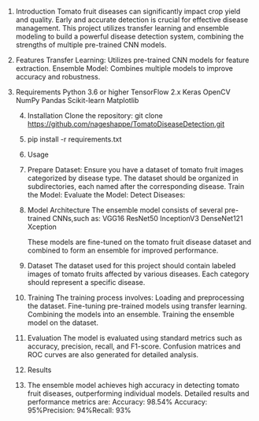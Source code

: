 1. Introduction
Tomato fruit diseases can significantly impact crop yield and quality. Early and accurate detection is crucial for effective disease management.
This project utilizes transfer learning and ensemble modeling to build a powerful disease detection system, combining the strengths of multiple pre-trained CNN models.

2. Features
Transfer Learning: Utilizes pre-trained CNN models for feature extraction.
Ensemble Model: Combines multiple models to improve accuracy and robustness.

3. Requirements
   Python 3.6 or higher
   TensorFlow 2.x
   Keras
   OpenCV
   NumPy
   Pandas
   Scikit-learn
   Matplotlib

   4. Installation
   Clone the repository:
   git clone https://github.com/nageshappe/TomatoDiseaseDetection.git

   
   5. pip install -r requirements.txt

    6. Usage
    7. Prepare Dataset:
        Ensure you have a dataset of tomato fruit images categorized by disease type.
       The dataset should be organized in subdirectories, each named after the corresponding disease.
       Train the Model:
         Evaluate the Model:
          Detect Diseases:
   8. Model Architecture
      The ensemble model consists of several pre-trained CNNs,such as:
      VGG16
      ResNet50
      InceptionV3
      DenseNet121
      Xception

      These models are fine-tuned on the tomato fruit disease dataset and combined to form an ensemble for improved performance.
   9. Dataset
      The dataset used for this project should contain labeled images of tomato fruits affected by various diseases.
      Each category should represent a specific disease.
    10. Training
      The training process involves:
        Loading and preprocessing the dataset.
       Fine-tuning pre-trained models using transfer learning.
       Combining the models into an ensemble.
        Training the ensemble model on the dataset.
   11. Evaluation
       The model is evaluated using standard metrics such as accuracy, precision, recall, and F1-score.
       Confusion matrices and ROC curves are also generated for detailed analysis.
   12. Results
   13. The ensemble model achieves high accuracy in detecting tomato fruit diseases, outperforming individual models.
       Detailed results and performance metrics are:
       Accuracy: 98.54%
       Accuracy: 95%Precision: 94%Recall: 93%
